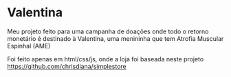 # Valentina
 Meu projeto feito para uma campanha de doações onde todo o retorno monetário é destinado à Valentina, uma menininha que tem Atrofia Muscular Espinhal (AME)

Foi feito apenas em html/css/js, onde a loja foi baseada neste projeto https://github.com/chrisdiana/simplestore
